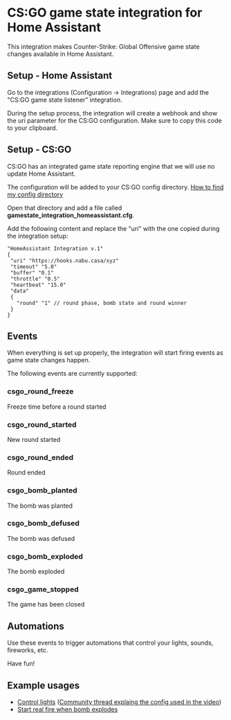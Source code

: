 # CS:GO game state integration for Home Assistant

This integration makes Counter-Strike: Global Offensive game state changes available in Home Assistant.

## Setup - Home Assistant

Go to the integrations (Configuration -> Integrations) page and add the "CS:GO game state listener" integration.

During the setup process, the integration will create a webhook and show the uri parameter for the CS:GO configuration. 
Make sure to copy this code to your clipboard.

## Setup - CS:GO

CS:GO has an integrated game state reporting engine that we will use no update Home Assistant.

The configuration will be added to your CS:GO config directory.
[How to find my config directory](https://developer.valvesoftware.com/wiki/Counter-Strike:_Global_Offensive_Game_State_Integration#Locating_CS:GO_Install_Directory)

Open that directory and add a file called **gamestate_integration_homeassistant.cfg**.

Add the following content and replace the "uri" with the one copied during the integration setup:

```
"HomeAssistant Integration v.1"
{
 "uri" "https://hooks.nabu.casa/xyz"
 "timeout" "5.0"
 "buffer" "0.1"
 "throttle" "0.5"
 "heartbeat" "15.0"
 "data"
 {
   "round" "1" // round phase, bomb state and round winner
 }
}
```

## Events

When everything is set up properly, the integration will start firing events as game state changes happen.

The following events are currently supported:

### csgo_round_freeze

Freeze time before a round started

### csgo_round_started

New round started

### csgo_round_ended

Round ended

### csgo_bomb_planted

The bomb was planted

### csgo_bomb_defused

The bomb was defused

### csgo_bomb_exploded

The bomb exploded

### csgo_game_stopped

The game has been closed

## Automations

Use these events to trigger automations that control your lights, sounds, fireworks, etc.

Have fun!

## Example usages

* [Control lights](https://www.youtube.com/watch?v=kEM54QmAMlw) ([Community thread explaing the config used in the video](https://community.home-assistant.io/t/counter-strike-global-offensive-game-state-integration/175505))
* [Start real fire when bomb explodes](https://automatedhome.party/2020/03/28/summoning-actual-fire-or-other-automations-when-the-bomb-goes-off-in-csgo-via-home-assistant/)
